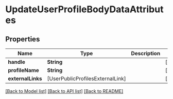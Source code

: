 # UpdateUserProfileBodyDataAttributes

## Properties
Name | Type | Description | Notes
------------ | ------------- | ------------- | -------------
**handle** | **String** |  | [optional] 
**profileName** | **String** |  | [optional] 
**externalLinks** | [UserPublicProfilesExternalLink] |  | [optional] 

[[Back to Model list]](../README.md#documentation-for-models) [[Back to API list]](../README.md#documentation-for-api-endpoints) [[Back to README]](../README.md)


